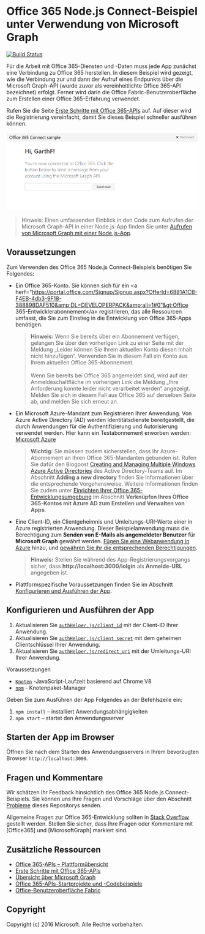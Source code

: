 # Office 365 Node.js Connect-Beispiel unter Verwendung von Microsoft Graph
[![Build Status](https://travis-ci.org/OfficeDev/O365-Nodejs-Microsoft-Graph-Connect.svg?branch=master)](https://travis-ci.org/OfficeDev/O365-Nodejs-Microsoft-Graph-Connect)

Für die Arbeit mit Office 365-Diensten und -Daten muss jede App zunächst eine Verbindung zu Office 365 herstellen. In diesem Beispiel wird gezeigt, wie die Verbindung zur und dann der Aufruf eines Endpunkts über die Microsoft Graph-API (wurde zuvor als vereinheitlichte Office 365-API bezeichnet) erfolgt. Ferner wird darin die Office Fabric-Benutzeroberfläche zum Erstellen einer Office 365-Erfahrung verwendet.

Rufen Sie die Seite [Erste Schritte mit Office 365-APIs](http://dev.office.com/getting-started/office365apis?platform=option-node#setup) auf. Auf dieser wird die Registrierung vereinfacht, damit Sie dieses Beispiel schneller ausführen können.

![Screenshot des Office 365 Node.js Connect-Beispiels](../readme-imgs/screenshot.PNG)
> Hinweis: Einen umfassenden Einblick in den Code  zum Aufrufen der Microsoft Graph-API in einer Node.js-App finden Sie unter [Aufrufen von Microsoft Graph mit einer Node.js-App](https://graph.microsoft.io/docs/platform/nodejs).

## Voraussetzungen

Zum Verwenden des Office 365 Node.js Connect-Beispiels benötigen Sie Folgendes:
* Ein Office 365-Konto. Sie können sich für ein &lt;a herf="https://portal.office.com/Signup/Signup.aspx?OfferId=6881A1CB-F4EB-4db3-9F18-388898DAF510&amp;DL=DEVELOPERPACK&amp;ali=1#0"&gt;Office 365-Entwicklerabonnement&lt;/a&gt; registrieren, das alle Ressourcen umfasst, die Sie zum Einstieg in die Entwicklung von Office 365-Apps benötigen.

     > **Hinweis:**
     Wenn Sie bereits über ein Abonnement verfügen, gelangen Sie über den vorherigen Link zu einer Seite mit der Meldung „Leider können Sie Ihrem aktuellen Konto diesen Inhalt nicht hinzufügen“. Verwenden Sie in diesem Fall ein Konto aus Ihrem aktuellen Office 365-Abonnement.<br /><br />
     Wenn Sie bereits bei Office 365 angemeldet sind, wird auf der Anmeldeschaltfläche im vorherigen Link die Meldung „Ihre Anforderung konnte leider nicht verarbeitet werden“ angezeigt. Melden Sie sich in diesem Fall aus Office 365 auf derselben Seite ab, und melden Sie sich erneut an.
* Ein Microsoft Azure-Mandant zum Registrieren Ihrer Anwendung. Von Azure Active Directory (AD) werden Identitätsdienste bereitgestellt, die durch Anwendungen für die Authentifizierung und Autorisierung verwendet werden. Hier kann ein Testabonnement erworben werden: [Microsoft Azure](https://account.windowsazure.com/SignUp)

     > **Wichtig:**
     Sie müssen zudem sicherstellen, dass Ihr Azure-Abonnement an Ihren Office 365-Mandanten gebunden ist. Rufen Sie dafür den Blogpost [Creating and Managing Multiple Windows Azure Active Directories](http://blogs.technet.com/b/ad/archive/2013/11/08/creating-and-managing-multiple-windows-azure-active-directories.aspx) des Active Directory-Teams auf. Im Abschnitt **Adding a new directory** finden Sie Informationen über die entsprechende Vorgehensweise. Weitere Informationen finden Sie zudem unter [Einrichten Ihrer Office 365-Entwicklungsumgebung](https://msdn.microsoft.com/office/office365/howto/setup-development-environment#bk_CreateAzureSubscription) im Abschnitt **Verknüpfen Ihres Office 365-Kontos mit Azure AD zum Erstellen und Verwalten von Apps**.
* Eine Client-ID, ein Clientgeheimnis und Umleitungs-URI-Werte einer in Azure registrierten Anwendung. Dieser Beispielanwendung muss die Berechtigung zum **Senden von E-Mails als angemeldeter Benutzer** für **Microsoft Graph** gewährt werden. [Fügen Sie eine Webanwendung in Azure](https://msdn.microsoft.com/office/office365/HowTo/add-common-consent-manually#bk_RegisterWebApp) hinzu, und [gewähren Sie ihr die entsprechenden Berechtigungen](https://github.com/OfficeDev/O365-Nodejs-Microsoft-Graph-Connect/wiki/Grant-permissions-to-the-Connect-application-in-Azure).

     > **Hinweis:**
     Stellen Sie während des App-Registrierungsvorgangs sicher, dass **http://localhost:3000/lolgin** als **Anmelde-URL** angegeben ist.
     
* Plattformspezifische Voraussetzungen finden Sie im Abschnitt [Konfigurieren und Ausführen der App](#configure-and-run-the-app).

## Konfigurieren und Ausführen der App

1. Aktualisieren Sie [```authHelper.js/client_id```](authHelper.js#L7) mit der Client-ID Ihrer Anwendung.
2. Aktualisieren Sie [```authHelper.js/client_secret```](authHelper.js#L8) mit dem geheimen Clientschlüssel Ihrer Anwendung.
3. Aktualisieren Sie [```authHelper.js/redirect_uri```](authHelper.js#L9) mit der Umleitungs-URI Ihrer Anwendung.

Voraussetzungen
* [```Knoten```](https://nodejs.org/en/) -JavaScript-Laufzeit basierend auf Chrome V8
* [```npm```](https://docs.npmjs.com/getting-started/installing-node) - Knotenpaket-Manager

Geben Sie zum Ausführen der App Folgendes an der Befehlszeile ein:

1. ```npm install``` – installiert Anwendungsabhängigkeiten
2. ```npm start``` – startet den Anwendungsserver


## Starten der App im Browser
Öffnen Sie nach dem Starten des Anwendungsservers in Ihrem bevorzugten Browser ```http://localhost:3000```.

## Fragen und Kommentare

Wir schätzen Ihr Feedback hinsichtlich des Office 365 Node.js Connect-Beispiels. Sie können uns Ihre Fragen und Vorschläge über den Abschnitt [Probleme](https://github.com/OfficeDev/O365-Nodejs-Microsoft-Graph-Connect/issues) dieses Repositorys senden.

Allgemeine Fragen zur Office 365-Entwicklung sollten in [Stack Overflow](http://stackoverflow.com/questions/tagged/Office365+MicrosoftGraph) gestellt werden. Stellen Sie sicher, dass Ihre Fragen oder Kommentare mit [Office365] und [MicrosoftGraph] markiert sind.
  
## Zusätzliche Ressourcen

* [Office 365-APIs – Plattformübersicht](https://msdn.microsoft.com/office/office365/howto/platform-development-overview)
* [Erste Schritte mit Office 365-APIs](http://dev.office.com/getting-started/office365apis)
* [Übersicht über Microsoft Graph](http://graph.microsoft.io)
* [Office 365-APIs-Startprojekte und -Codebeispiele](https://msdn.microsoft.com/office/office365/howto/starter-projects-and-code-samples)
* [Office-Benutzeroberfläche Fabric](https://github.com/OfficeDev/Office-UI-Fabric)

## Copyright
Copyright (c) 2016 Microsoft. Alle Rechte vorbehalten.



